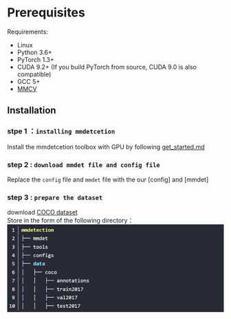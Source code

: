 # Prerequisites
Requirements: <br>
* Linux
* Python 3.6+
* PyTorch 1.3+
* CUDA 9.2+ (If you build PyTorch from source, CUDA 9.0 is also compatible)
* GCC 5+
* [MMCV](https://mmcv.readthedocs.io/en/latest/#installation)

## Installation
### stpe 1 ：`installing mmdetcetion`
Install the mmdetcetion toolbox with GPU by following [get_started.md](https://github.com/open-mmlab/mmdetection/blob/master/docs/get_started.md)
### step 2 : `download mmdet file and config file`
Replace the `config` file and `mmdet` file  with the our [config] and [mmdet] 
### step 3 : `prepare the dataset`
download [COCO dataset](https://cocodataset.org/#download) <br>
Store in the form of the following directory：<br>
![](https://github.com/LX-SZY/Dynamic-Anchor/blob/main/data/img.png)  
